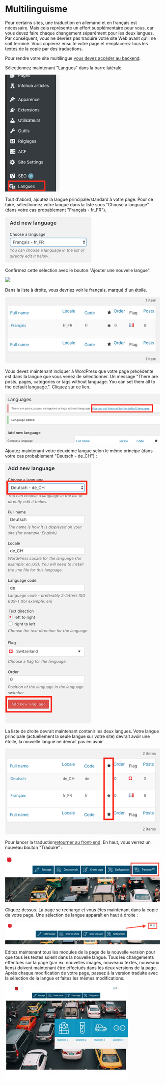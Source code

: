﻿# Multilinguisme

Pour certains sites, une traduction en allemand et en français est nécessaire. Mais cela représente un effort supplémentaire pour vous, car vous devez faire chaque changement séparément pour les deux langues. Par conséquent, vous ne devriez pas traduire votre site Web avant qu'il ne soit terminé. Vous copierez ensuite votre page et remplacerez tous les textes de la copie par des traductions.

Pour rendre votre site multilingue [vous devez accéder au backend](00.01-login.md).

Sélectionnez maintenant "Langues" dans la barre latérale.

![](img/wp-sidebar-languages.png)

Tout d'abord, ajoutez la langue principale/standard à votre page. Pour ce faire, sélectionnez votre langue dans la liste sous "Choose a language" (dans votre cas probablement "Français - fr_FR").

![](img/wp-lang-select.png)

Confirmez cette sélection avec le bouton "Ajouter une nouvelle langue".

![](img/wp-land-add.png)

Dans la liste à droite, vous devriez voir le français, marqué d'un étoile.

![](img/wp-lang-list-1.png)

Vous devez maintenant indiquer à WordPress que votre page précédente est dans la langue que vous venez de sélectionner. Un message "There are posts, pages, categories or tags without language. You can set them all to the default language.". Cliquez sur ce lien.

![](img/wp-lang-alert.png)

Ajoutez maintenant votre deuxième langue selon le même principe (dans votre cas probablement "Deutsch - de_CH") :

![](img/wp-lang-2.png)

La liste de droite devrait maintenant contenir les deux langues. Votre langue principale (actuellement la seule langue sur votre site) devrait avoir une étoile, la nouvelle langue ne devrait pas en avoir.

![](img/wp-lang-list-2.png)

Pour lancer la traduction[retourner au front-end](00.02-back-and-front.md#acceder-au-frontend). En haut, vous verrez un nouveau bouton "Traduire" : 

![](img/frontend-translate-button.png)

Cliquez dessus. La page se recharge et vous êtes maintenant dans la copie de votre page. Une sélection de langue apparaît en haut à droite :

![](img/frontend-lang-switcher.png)

Editez maintenant tous les modules de la page de la nouvelle version pour que tous les textes soient dans la nouvelle langue. Tous les changements effectués sur la page (par ex. nouvelles images, nouveaux textes, nouveaux liens) doivent maintenant être effectués dans les deux versions de la page. Après chaque modification de votre page, passez à la version traduite avec la sélection de la langue et faites les mêmes modifications.

![](img/lang-result.gif)